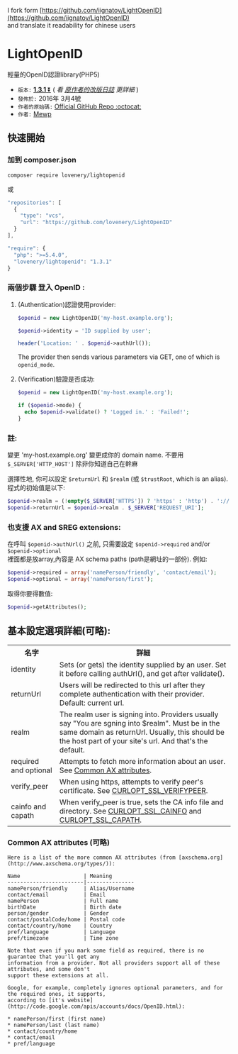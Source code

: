 I fork form [https://github.com/iignatov/LightOpenID](https://github.com/iignatov/LightOpenID)  
and translate it readability for chinese users

# LightOpenID

輕量的OpenID認證library(PHP5)

* `版本:` [**1.3.1** :arrow_double_down:][1] ( *看 [原作者的改版日誌][2] 更詳細* )
* `發佈於:` 2016年 3月4號
* `作者的原始碼:` [Official GitHub Repo :octocat:][3]
* `作者:` [Mewp][4]

[1]: https://github.com/lovenery/LightOpenID/archive/master.zip
[2]: https://github.com/iignatov/LightOpenID/blob/master/CHANGELOG.md
[3]: https://github.com/Mewp/lightopenid
[4]: https://github.com/Mewp


## 快速開始

### 加到 composer.json

`composer require lovenery/lightopenid`

或

```javascript
"repositories": [
  {
    "type": "vcs",
    "url": "https://github.com/lovenery/LightOpenID"
  }
],

"require": {
  "php": ">=5.4.0",
  "lovenery/lightopenid": "1.3.1"
}
```

### 兩個步驟 登入 OpenID :

  1. (Authentication)認證使用provider:

     ```php
     $openid = new LightOpenID('my-host.example.org');

     $openid->identity = 'ID supplied by user';

     header('Location: ' . $openid->authUrl());
     ```

     The provider then sends various parameters via GET, one of which is `openid_mode`.

  2. (Verification)驗證是否成功:

     ```php
     $openid = new LightOpenID('my-host.example.org');

     if ($openid->mode) {
       echo $openid->validate() ? 'Logged in.' : 'Failed!';
     }
     ```

### 註:

   變更 'my-host.example.org' 變更成你的 domain name. 不要用 `$_SERVER['HTTP_HOST']`
   除非你知道自己在幹麻

   選擇性地, 你可以設定 `$returnUrl` 和 `$realm` (或 `$trustRoot`, which is an alias).
   程式的初始值是以下:

   ```php
   $openid->realm = (!empty($_SERVER['HTTPS']) ? 'https' : 'http') . '://' . $_SERVER['HTTP_HOST'];
   $openid->returnUrl = $openid->realm . $_SERVER['REQUEST_URI'];
   ```


### 也支援 AX and SREG extensions:

  在呼叫 `$openid->authUrl()` 之前, 只需要設定 `$openid->required` and/or `$openid->optional`  
  裡面都是放array,內容是 AX schema paths
  (path是網址的一部份). 例如:

  ```php
  $openid->required = array('namePerson/friendly', 'contact/email');
  $openid->optional = array('namePerson/first');
  ```

  取得你要得數值:
  ```php  
  $openid->getAttributes();
  ```

## 基本設定選項詳細(可略):

  <table>
    <tr>
      <th>名字</th>
      <th>詳細</th>
    </tr>
    <tr>
      <td>identity</td>
      <td>
        Sets (or gets) the identity supplied by an user. Set it
        before calling authUrl(), and get after validate().
      </td>
    </tr>
    <tr>
      <td>returnUrl</td>
      <td>
        Users will be redirected to this url after they complete
        authentication with their provider. Default: current url.
      </td>
    </tr>
    <tr>
      <td>realm</td>
      <td>
        The realm user is signing into. Providers usually say
        "You are sgning into $realm". Must be in the same domain
        as returnUrl. Usually, this should be the host part of
        your site's url. And that's the default.
      </td>
    </tr>
    <tr>
      <td>required and optional</td>
      <td>
        Attempts to fetch more information about an user.
        See <a href="#common-ax-attributes">Common AX attributes</a>.
      </td>
    </tr>
    <tr>
      <td>verify_peer</td>
      <td>
        When using https, attempts to verify peer's certificate.
        See <a href="http://php.net/manual/en/function.curl-setopt.php">CURLOPT_SSL_VERIFYPEER</a>.
      </td>
    </tr>
    <tr>
      <td>cainfo and capath</td>
      <td>
        When verify_peer is true, sets the CA info file and directory.
        See <a href="http://php.net/manual/en/function.curl-setopt.php">CURLOPT_SSL_CAINFO</a>
        and <a href="http://php.net/manual/en/function.curl-setopt.php">CURLOPT_SSL_CAPATH</a>.
      </td>
    </tr>
  </table>


### Common AX attributes (可略)

    Here is a list of the more common AX attributes (from [axschema.org](http://www.axschema.org/types/)):

    Name                    | Meaning
    ------------------------|---------------
    namePerson/friendly     | Alias/Username
    contact/email           | Email
    namePerson              | Full name
    birthDate               | Birth date
    person/gender           | Gender
    contact/postalCode/home | Postal code
    contact/country/home    | Country
    pref/language           | Language
    pref/timezone           | Time zone

    Note that even if you mark some field as required, there is no guarantee that you'll get any
    information from a provider. Not all providers support all of these attributes, and some don't
    support these extensions at all.

    Google, for example, completely ignores optional parameters, and for the required ones, it supports,
    according to [it's website](http://code.google.com/apis/accounts/docs/OpenID.html):

    * namePerson/first (first name)
    * namePerson/last (last name)
    * contact/country/home
    * contact/email
    * pref/language
